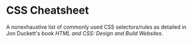 # CSS Cheatsheet
A nonexhaustive list of commonly used CSS selectors/rules as detailed in Jon Duckett's book *HTML and CSS: Design and Build Websites*.

